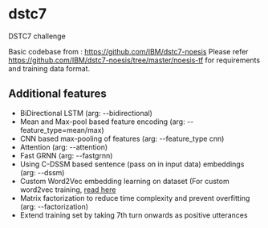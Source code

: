 # dstc7
DSTC7 challenge

Basic codebase from : https://github.com/IBM/dstc7-noesis
Please refer https://github.com/IBM/dstc7-noesis/tree/master/noesis-tf for requirements and training data format.

## Additional features

* BiDirectional LSTM (arg: --bidirectional)
* Mean and Max-pool based feature encoding (arg: --feature_type=mean/max)
* CNN based max-pooling of features (arg: --feature_type cnn)
* Attention (arg: --attention)
* Fast GRNN (arg: --fastgrnn)
* Using C-DSSM based sentence (pass on in input data) embeddings (arg: --dssm)
* Custom Word2Vec embedding learning on dataset (For custom word2vec training, [read here](https://github.com/iamgroot42/dstc7/tree/master/CSharp/Word2Vec)
* Matrix factorization to reduce time complexity and prevent overfitting (arg: --factorization)
* Extend training set by taking 7th turn onwards as positive utterances
